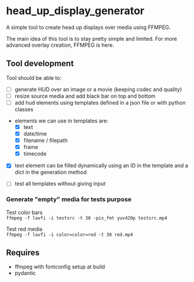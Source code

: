 # head_up_display_generator
A simple tool to create head up displays over media using FFMPEG.

The main idea of this tool is to stay pretty simple and limited. For more advanced
overlay creation, FFMPEG is here.

## Tool development
Tool should be able to:
- [ ] generate HUD over an image or a movie (keeping codec and quality)
- [ ] resize source media and add black bar on top and bottom
- [ ] add hud elements using templates defined in a json file or with python classes
-  elements we can use in templates are:
    - [x] text
    - [x] date/time
    - [x] filename / filepath
    - [x] frame
    - [x] timecode
- [x] text element can be filled dynamically using an ID in the template and a dict in the generation method
- [ ] test all templates without giving input


### Generate "empty" media for tests purpose
Test color bars \
`ffmpeg -f lavfi -i testsrc -t 30 -pix_fmt yuv420p testsrc.mp4`

Test red media \
`ffmpeg -f lavfi -i color=color=red -t 30 red.mp4`

## Requires
- ffmpeg with fontconfig setup at build
- pydantic

